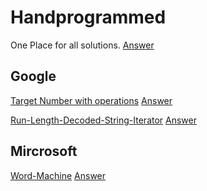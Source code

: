 # Handprogrammed
One Place for all solutions.
<a href = ""></a>
<a href = "">Answer</a><br/>

## Google
<a href = "https://binarysearch.com/problems/Target-Number-with-Operations">Target Number with operations</a>
<a href = "https://github.com/akbloodadarsh/Handprogrammed/blob/main/binarysearch/CPP/Target%20Number%20with%20Operations.cpp">Answer</a><br/>

<a href = "https://binarysearch.com/problems/Run-Length-Decoded-String-Iterator">Run-Length-Decoded-String-Iterator</a>
<a href = "https://github.com/akbloodadarsh/Handprogrammed/blob/main/binarysearch/CPP/Run-Length%20Decoded%20String%20Iterator.cpp">Answer</a><br/>

## Mircrosoft
<a href = "https://binarysearch.com/problems/Word-Machine">Word-Machine</a>
<a href = "https://github.com/akbloodadarsh/Handprogrammed/blob/main/binarysearch/CPP/Word%20Machine.cpp">Answer</a><br/>


